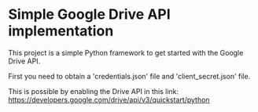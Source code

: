 # Simple Google Drive API implementation

This project is a simple Python framework to get started with the Google Drive API.

First you need to obtain a 'credentials.json' file and 'client_secret.json' file.

This is possible by enabling the Drive API in this link:
https://developers.google.com/drive/api/v3/quickstart/python
